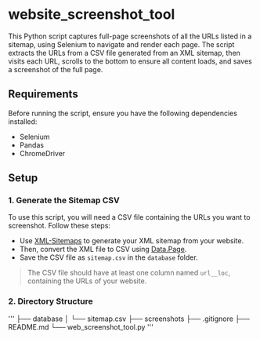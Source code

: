 # website_screenshot_tool

This Python script captures full-page screenshots of all the URLs listed in a sitemap, using Selenium to navigate and render each page. The script extracts the URLs from a CSV file generated from an XML sitemap, then visits each URL, scrolls to the bottom to ensure all content loads, and saves a screenshot of the full page.

## Requirements

Before running the script, ensure you have the following dependencies installed:

- Selenium  
- Pandas  
- ChromeDriver  

## Setup

### 1. Generate the Sitemap CSV

To use this script, you will need a CSV file containing the URLs you want to screenshot. Follow these steps:

- Use [XML-Sitemaps](https://www.xml-sitemaps.com/) to generate your XML sitemap from your website.  
- Then, convert the XML file to CSV using [Data.Page](https://data.page/xml/csv).  
- Save the CSV file as `sitemap.csv` in the `database` folder.  

> The CSV file should have at least one column named `url__loc`, containing the URLs of your website.

### 2. Directory Structure
'''
├── database
│   └── sitemap.csv
├── screenshots
├── .gitignore
├── README.md
└── web_screenshot_tool.py
'''
